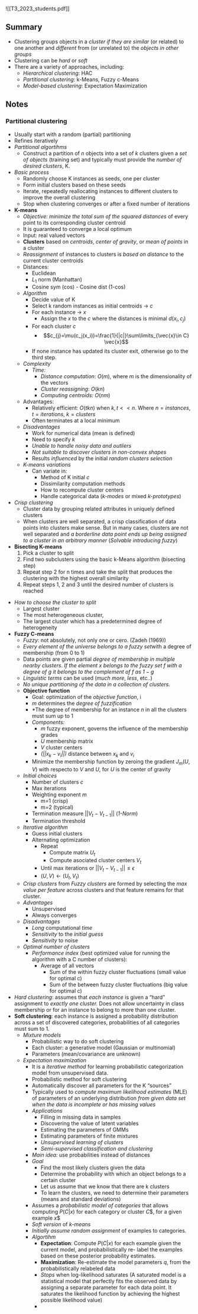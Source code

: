 ![[T3_2023_students.pdf]]

## Summary
- Clustering groups objects in a *cluster if they are similar* (or related) to one another and *different* from (or unrelated to) the *objects in other groups*
- Clustering can be *hard* or *soft* 
- There are a variety of approaches, including: 
	- *Hierarchical clustering*: HAC 
	- *Partitional clustering*: k-Means, Fuzzy c-Means 
	- *Model-based clustering*: Expectation Maximization
## Notes
### Partitional clustering
- Usually start with a random (partial) partitioning
- Refines iteratively
- *Partitional algortihms*
	- Construct a partition of *n* objects into a set of *k* clusters given a *set of objects* (training set) and typically must provide the *number of desired clusters*, K.
- *Basic process*
	- Randomly choose K instances as seeds, one per cluster 
	- Form initial clusters based on these seeds 
	- Iterate, repeatedly reallocating instances to different clusters to improve the overall clustering 
	- Stop when clustering converges or after a fixed number of iterations 
- **K-means**
	- *Objective:* *minimize the total sum of the squared distances* of every point to its corresponding cluster centroid
	- It is guaranteed to converge a local optimum
	- Input: real valued vectors
	- **Clusters** based on *centroids*, *center of gravity*, or *mean of points* in a cluster
	- *Reassignment* of instances to clusters is *based on distance* to the current cluster centroids
	- Distances:
		- Euclidean
		- $L_1$ norm (Manhattan)
		- Cosine sym (cos) -  Cosine dist (1-cos)
	- *Algorithm*
		- Decide value of K
		- Select k random instances as initial centroids -> $c$
		- For each instance -> $x$
			- Assign the $x$ to the $c$ where the distances is minimal $d(x_i,c_j)$
		- For each cluster $c$
			- $$c_{j}=\mu(c_j(x_i))=\frac{1}{|c|}\sum\limits_{\vec{x}\in C} \vec{x}$$
		- If none instance has updated its cluster exit, otherwise go to the third step.
	- *Complexity*
		- *Time:*
			- *Distance computation*: $O(m)$, where $m$ is the dimensionality of the vectors
			- *Cluster reassigning*: $O(kn)$
			- *Computing centroids:* $O(nm)$
	- Advantages:
		- Relatively efficient: $O(tkn)$ when $k,t << n$. Where $n=instances$, $t= iterations$, $k=clusters$
		- Often terminates at  a local minimum
	- *Disadvantages*
		- Work for numerical data (mean is defined)
		- Need to specify *k*
		- *Unable to handle noisy data and outliers*
		- *Not suitable to discover clusters in non-convex shapes*
		- Results *influenced* by the initial *random clusters selection*
	- *K-means variations*
		- Can variate in:
			- Method of K initial $c$
			- Dissimilarity computation methods
			- How to recompute cluster centers
			- Handle categorical data (*k-modes* or mixed *k-prototypes*)
- *Crisp clustering*
	- Cluster data by grouping  related attributes in uniquely defined clusters
	 * When clusters are well separated, a crisp classification of data points into clusters make sense. But in many cases, clusters are not well separated and *a borderline data point ends up being assigned to a cluster in an arbitrary manner*   (*Solvable introducing fuzzy*)
- **Bisecting K-means**
	 1. Pick a cluster to split 
	 2. Find two subclusters using the basic k-Means algorithm (bisecting step)
	 3. Repeat step 2 for n times and take the split that produces the clustering with the highest overall similarity
	 4. Repeat steps 1, 2 and 3 until the desired number of clusters is reached
 * *How to choose the cluster to split*
	 * Largest cluster
	 * The most heterogeneous cluster, 
	 * The largest cluster which has a predetermined degree of heterogeneity
 * **Fuzzy C-means**
	 * *Fuzzy*: not absolutely, not only one or cero. (Zadeh (1969))
	 * *Every element of the universe belongs to a fuzzy set*with a degree of membership (from 0 to 1)
	 * Data points are given partial *degree of membership in multiple nearby clusters*. *If the element $x$ belongs to the fuzzy set $f$ with a degree of $g$ it belongs to the complement of $f$ as $1-g$*
	 * *Linguistic terms* can be used (*much more*, *less*, etc..)
	 * *No unique partitioning of the data in a collection of clusters.*
	 * **Objective function**
		 * Goal: optimization of the *objective function*, i
		 * $m$ determines the *degree of fuzzification*
		 * *The degree of membership for an instance $n$ in all the clusters must sum up to $1$
		 * *Components:*
			 * *m* fuzzy exponent, governs the influence of the membership grades
			 * *U* membership matrix 
			 * *V* cluster centers 
			 * *($||x_k-v_i||$)* distance between $x_k$ and $v_i$ 
		 * Minimize the membership function by zeroing the gradient $J_m(U,V)$ with respecto to $V$ and $U$, for $U$ is the center of gravity
	 * *Initial choices*
		 * Number of clusters *c*
		 * Max iterations
		 * Weighting exponent *m*
			 * m=1 (crisp)
			 * m=2 (typical)
		 * Termination measure $||V_t-V_{t-1}||$ (*1-Norm*)
		 * Termination threshold
	 * *Iterative algorithm*
		 * Guess initial clusters 
		 * Alternating optimization
			 * Repeat
				 * Compute matrix $U_t$
				 * Compute asociated cluster centers $V_t$
			 * Until max iterations or $||V_t-V_{t-1}||\leq\epsilon$
			 * $(U,V) \leftarrow (U_t,V_t)$
	 * *Crisp clusters* from *Fuzzy clusters* are formed by selecting the *max value per feature* across clusters and that feature remains for that cluster.
	 * *Advantages*
		 * Unsupervised
		 * Always converges
	 * *Disadvantages*
		 * *Long* computational *time*
		 * *Sensitivity* to the *initial guess*
		 * *Sensitivity* to noise
	 * *Optimal number of clusters*
		 * *Performance index* (best optimized value for running the algorithm with a C number of clusters): 
			 * Average of all vectors
				 * Sum of the within fuzzy cluster fluctuations (small value for optimal c)
				 * Sum of the between fuzzy cluster fluctuations (big value for optimal c)
 * *Hard clustering*: assumes that *each instance* is given a “hard” assignment to *exactly one cluster.* Does not allow uncertainty in class membership or for an instance to belong to more than one cluster.
 * **Soft clustering**:  each instance is assigned a probability distribution across a set of discovered categories, probabilities of all categories must sum to 1.
	 * *Mixture models*
		 * Probabilistic way to do soft clustering
		 * Each cluster: a generative model (Gaussian or multinomial)
		 * Parameters (mean/covariance are unknown)
	 * *Expectation maximization*
		 * It is a *iterative method* for learning probabilistic categorization model from unsupervised data.
		 * Probabilistic method for soft clustering
		 * Automatically discover all parameters for the K “sources”
		 * Typically used to *compute maximum likelihood estimates* (MLE) of parameters of an underlying distribution *from given data set when the data is incomplete or has missing values*
		 * *Applications*
			 * Filling in missing data in samples 
			 * Discovering the value of latent variables 
			 * Estimating the parameters of GMMs 
			 * Estimating parameters of finite mixtures 
			 * *Unsupervised learning of clusters*
			 * *Semi-supervised classification and clustering*
		 * *Main idea:* use probabilities instead of distances
		 * *Goal*
			 * Find the most likely clusters given the data
			 * Determine the probability with which an object belongs to a certain cluster
			 *  Let us assume that we know that there are k clusters 
			 * To learn the clusters, we need to determine their parameters (means and standard deviations)
		 * Assumes a *probabilistic model of categories* that allows computing $P(C|x)$ for each category or cluster $C$$, for a given example $x$$
		 * *Soft version* of *k-means*
		 * *Initially assume random assignment* of examples to categories.
		 * *Algortihm*
			 * **Expectation**: Compute $P(C|x)$ for each example given the current model, and probabilistically re- label the examples based on these posterior probability estimates.
			 * **Maximization**: Re-estimate the model parameters $q$, from the probabilistically relabeled data
			 * *Stops* when log-likelihood saturates (A saturated model is a statistical model that perfectly fits the observed data by assigning a separate parameter for each data point. It saturates the likelihood function by achieving the highest possible likelihood value)
			 * 